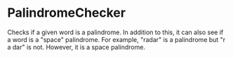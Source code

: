 # PalindromeChecker
Checks if a given word is a palindrome. In addition to this, it can also see if a word is a "space" palindrome. For example, "radar" is a palindrome but "r a dar" is not. However, it is a space palindrome.
